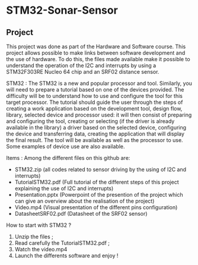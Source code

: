 # STM32-Sonar-Sensor


## Project 

This project was done as part of the Hardware and Software course. This project allows possible to make links between software development and the use of hardware. 
To do this, the files made available make it possible to understand the operation of the I2C 
and interrupts by using a STM32F303RE Nucleo 64 chip and an SRF02 distance sensor.


STM32 : 
The STM32 is a new and popular processor and tool. 
Similarly, you will need to prepare a tutorial based on one of the devices provided. 
The difficulty will be to understand how to use and configure the tool for this target processor. 
The tutorial should guide the user through the steps of creating a work application based 
on the development tool, design flow, library, selected device and processor used: 
it will then consist of preparing and configuring the tool, creating or selecting 
(if the driver is already available in the library) a driver based on the selected device, 
configuring the device and transferring data, creating the application that will display the final result.
 The tool will be available as well as the processor to use. Some examples of device use are also available.




Items : 
Among the different files on this github are: 
- STM32.zip (all codes related to sensor driving by the using of I2C and interrupts)
- TutorialSTM32.pdf (Full tutorial of the different steps of this project explaining the use of I2C and interrupts)
- Presentation.pptx (Powerpoint of the presention of the project which can give an overview about the realisation of the project)
- Video.mp4 (Visual presentation of the different pins configuration)
- DatasheetSRF02.pdf (Datasheet of the SRF02 sensor)


How to start with STM32 ? 

1) Unzip the files ; 
2) Read carefully the TutorialSTM32.pdf ; 
3) Watch the video.mp4
4) Launch the differents software and enjoy ! 
